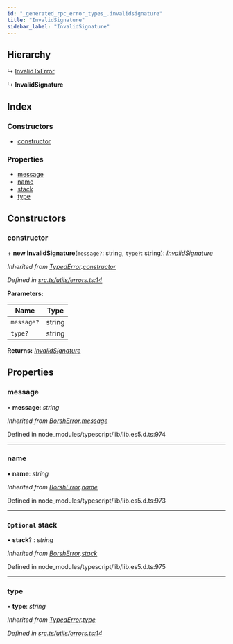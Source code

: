 ```yaml
---
id: "_generated_rpc_error_types_.invalidsignature"
title: "InvalidSignature"
sidebar_label: "InvalidSignature"
---
```


## Hierarchy

  ↳ [InvalidTxError](_generated_rpc_error_types_.invalidtxerror.md)

  ↳ **InvalidSignature**

## Index

### Constructors

* [constructor](_generated_rpc_error_types_.invalidsignature.md#constructor)

### Properties

* [message](_generated_rpc_error_types_.invalidsignature.md#message)
* [name](_generated_rpc_error_types_.invalidsignature.md#name)
* [stack](_generated_rpc_error_types_.invalidsignature.md#optional-stack)
* [type](_generated_rpc_error_types_.invalidsignature.md#type)

## Constructors

###  constructor

\+ **new InvalidSignature**(`message?`: string, `type?`: string): *[InvalidSignature](_generated_rpc_error_types_.invalidsignature.md)*

*Inherited from [TypedError](_utils_errors_.typederror.md).[constructor](_utils_errors_.typederror.md#constructor)*

*Defined in [src.ts/utils/errors.ts:14](https://github.com/nearprotocol/nearlib/blob/bf1ce09/src.ts/utils/errors.ts#L14)*

**Parameters:**

Name | Type |
------ | ------ |
`message?` | string |
`type?` | string |

**Returns:** *[InvalidSignature](_generated_rpc_error_types_.invalidsignature.md)*

## Properties

###  message

• **message**: *string*

*Inherited from [BorshError](_utils_serialize_.borsherror.md).[message](_utils_serialize_.borsherror.md#message)*

Defined in node_modules/typescript/lib/lib.es5.d.ts:974

___

###  name

• **name**: *string*

*Inherited from [BorshError](_utils_serialize_.borsherror.md).[name](_utils_serialize_.borsherror.md#name)*

Defined in node_modules/typescript/lib/lib.es5.d.ts:973

___

### `Optional` stack

• **stack**? : *string*

*Inherited from [BorshError](_utils_serialize_.borsherror.md).[stack](_utils_serialize_.borsherror.md#optional-stack)*

Defined in node_modules/typescript/lib/lib.es5.d.ts:975

___

###  type

• **type**: *string*

*Inherited from [TypedError](_utils_errors_.typederror.md).[type](_utils_errors_.typederror.md#type)*

*Defined in [src.ts/utils/errors.ts:14](https://github.com/nearprotocol/nearlib/blob/bf1ce09/src.ts/utils/errors.ts#L14)*
